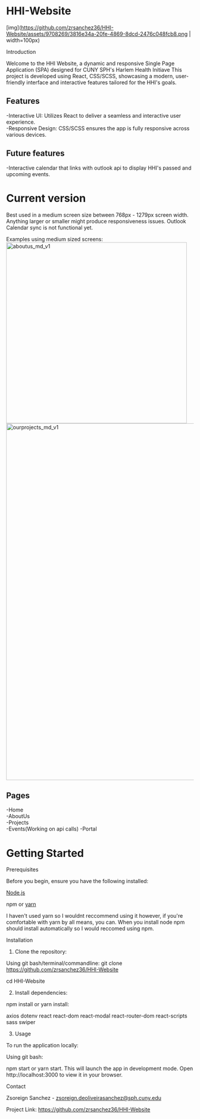 # HHI-Website

[img](https://github.com/zrsanchez36/HHI-Website/assets/9708269/3816e34a-20fe-4869-8dcd-2476c048fcb8.png | width=100px)

Introduction

Welcome to the HHI Website, a dynamic and responsive Single Page Application (SPA) designed for CUNY SPH's Harlem Health Initiave This project is developed using React, CSS/SCSS, showcasing a modern, user-friendly interface and interactive features tailored for the HHI's goals.

## Features  
-Interactive UI: Utilizes React to deliver a seamless and interactive user experience.  
-Responsive Design: CSS/SCSS ensures the app is fully responsive across various devices.  

## Future features  

-Interactive calendar that links with outlook api to display HHI's passed and upcoming events.

# Current version

Best used in a medium screen size between 768px - 1279px screen width. Anything larger or smaller might produce responsiveness issues.
Outlook Calendar sync is not functional yet.



Examples using medium sized screens: 
<img width="485" alt="aboutus_md_v1" src="https://github.com/zrsanchez36/HHI-Website/assets/9708269/f8e12d92-47a4-427f-9e07-ce291283f3d5">
<img width="956" alt="ourprojects_md_v1" src="https://github.com/zrsanchez36/HHI-Website/assets/9708269/d85c0186-8c61-45b8-84bd-0f161f67c230">


## Pages  
-Home  
-AboutUs  
-Projects  
-Events(Working on api calls)
-Portal

# Getting Started

Prerequisites

Before you begin, ensure you have the following installed:

[Node.js](https://nodejs.org/en/download/current)

npm or [yarn](https://yarnpkg.com/getting-started/install)

I haven't used yarn so I wouldnt reccommend using it however, if you're comfortable with yarn by all means, you can.
When you install node npm should install automatically so I would reccomed using npm.

Installation

1. Clone the repository:

Using git bash/terminal/commandline:
   git clone https://github.com/zrsanchez36/HHI-Website
   
   cd HHI-Website

2. Install dependencies:

npm install or yarn install:

   axios
   dotenv
   react
   react-dom
   react-modal
   react-router-dom
   react-scripts
   sass
   swiper

3. Usage

To run the application locally:

Using git bash:

npm start or yarn start.
This will launch the app in development mode. Open http://localhost:3000 to view it in your browser.

Contact

Zsoreign Sanchez - zsoreign.deoliveirasanchez@sph.cuny.edu

Project Link: https://github.com/zrsanchez36/HHI-Website
